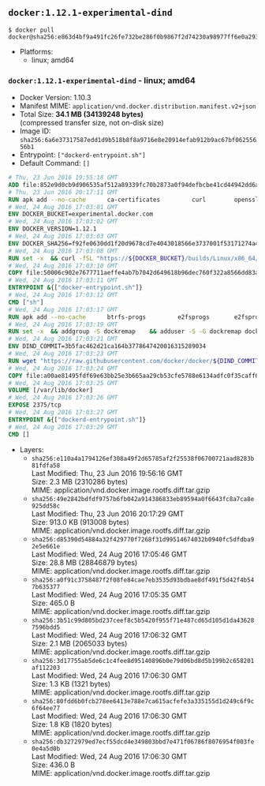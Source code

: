 ## `docker:1.12.1-experimental-dind`

```console
$ docker pull docker@sha256:e863d4bf9a491fc26fe732be286f0b9867f2d74230a98977ff6e0a2932becc6b
```

-	Platforms:
	-	linux; amd64

### `docker:1.12.1-experimental-dind` - linux; amd64

-	Docker Version: 1.10.3
-	Manifest MIME: `application/vnd.docker.distribution.manifest.v2+json`
-	Total Size: **34.1 MB (34139248 bytes)**  
	(compressed transfer size, not on-disk size)
-	Image ID: `sha256:6a6e37317587edd1d9b518b8f8a9716e8e20914efab912b9ac67bf06255656b1`
-	Entrypoint: `["dockerd-entrypoint.sh"]`
-	Default Command: `[]`

```dockerfile
# Thu, 23 Jun 2016 19:55:18 GMT
ADD file:852e9d0cb9d906535af512a89339fc70b2873a0f94defbcbe41cd44942dd6ac8 in /
# Thu, 23 Jun 2016 20:17:11 GMT
RUN apk add --no-cache 		ca-certificates 		curl 		openssl
# Wed, 24 Aug 2016 17:03:01 GMT
ENV DOCKER_BUCKET=experimental.docker.com
# Wed, 24 Aug 2016 17:03:02 GMT
ENV DOCKER_VERSION=1.12.1
# Wed, 24 Aug 2016 17:03:03 GMT
ENV DOCKER_SHA256=f92fe0630dd1f20d9678cd7e4043018566e3737001f53171274a4a6ed6baaa08
# Wed, 24 Aug 2016 17:03:08 GMT
RUN set -x 	&& curl -fSL "https://${DOCKER_BUCKET}/builds/Linux/x86_64/docker-${DOCKER_VERSION}.tgz" -o docker.tgz 	&& echo "${DOCKER_SHA256} *docker.tgz" | sha256sum -c - 	&& tar -xzvf docker.tgz 	&& mv docker/* /usr/local/bin/ 	&& rmdir docker 	&& rm docker.tgz 	&& docker -v
# Wed, 24 Aug 2016 17:03:10 GMT
COPY file:50006c902e7677711aeffe4ab7b7042d649618b96dec760f322a8566dd83ab25 in /usr/local/bin/
# Wed, 24 Aug 2016 17:03:11 GMT
ENTRYPOINT &{["docker-entrypoint.sh"]}
# Wed, 24 Aug 2016 17:03:12 GMT
CMD ["sh"]
# Wed, 24 Aug 2016 17:03:17 GMT
RUN apk add --no-cache 		btrfs-progs 		e2fsprogs 		e2fsprogs-extra 		iptables 		xfsprogs 		xz
# Wed, 24 Aug 2016 17:03:19 GMT
RUN set -x 	&& addgroup -S dockremap 	&& adduser -S -G dockremap dockremap 	&& echo 'dockremap:165536:65536' >> /etc/subuid 	&& echo 'dockremap:165536:65536' >> /etc/subgid
# Wed, 24 Aug 2016 17:03:21 GMT
ENV DIND_COMMIT=3b5fac462d21ca164b3778647420016315289034
# Wed, 24 Aug 2016 17:03:23 GMT
RUN wget "https://raw.githubusercontent.com/docker/docker/${DIND_COMMIT}/hack/dind" -O /usr/local/bin/dind 	&& chmod +x /usr/local/bin/dind
# Wed, 24 Aug 2016 17:03:24 GMT
COPY file:a00ae81495fdf69e63bb25e3b665aa29cb53cfe5788e6134adfc0f35caff6295 in /usr/local/bin/
# Wed, 24 Aug 2016 17:03:25 GMT
VOLUME [/var/lib/docker]
# Wed, 24 Aug 2016 17:03:26 GMT
EXPOSE 2375/tcp
# Wed, 24 Aug 2016 17:03:27 GMT
ENTRYPOINT &{["dockerd-entrypoint.sh"]}
# Wed, 24 Aug 2016 17:03:29 GMT
CMD []
```

-	Layers:
	-	`sha256:e110a4a1794126ef308a49f2d65785af2f25538f06700721aad8283b81fdfa58`  
		Last Modified: Thu, 23 Jun 2016 19:56:16 GMT  
		Size: 2.3 MB (2310286 bytes)  
		MIME: application/vnd.docker.image.rootfs.diff.tar.gzip
	-	`sha256:49e2842bdfdf9757b6fb042a914386833eb89594a0f6643fc8a7ca8e925dd58c`  
		Last Modified: Thu, 23 Jun 2016 20:17:29 GMT  
		Size: 913.0 KB (913008 bytes)  
		MIME: application/vnd.docker.image.rootfs.diff.tar.gzip
	-	`sha256:d85390d54884a32f429770f7268f31d99514674032b0940fc5dfdba92e5e661e`  
		Last Modified: Wed, 24 Aug 2016 17:05:46 GMT  
		Size: 28.8 MB (28846879 bytes)  
		MIME: application/vnd.docker.image.rootfs.diff.tar.gzip
	-	`sha256:a0f91c3758487f2f08fe84cae7eb3535d93bdbae8df491f5d42f4b547b635377`  
		Last Modified: Wed, 24 Aug 2016 17:05:35 GMT  
		Size: 465.0 B  
		MIME: application/vnd.docker.image.rootfs.diff.tar.gzip
	-	`sha256:3b51c99d805bd237ceef8c5b5420f955f71e487cd65d105d1da436287596bdd5`  
		Last Modified: Wed, 24 Aug 2016 17:06:32 GMT  
		Size: 2.1 MB (2065033 bytes)  
		MIME: application/vnd.docker.image.rootfs.diff.tar.gzip
	-	`sha256:3d17755ab5de6c1c4fee8d95140896b0e79d06bd8d5b199b2c658201af112203`  
		Last Modified: Wed, 24 Aug 2016 17:06:30 GMT  
		Size: 1.3 KB (1321 bytes)  
		MIME: application/vnd.docker.image.rootfs.diff.tar.gzip
	-	`sha256:80fdd6b0fcb278ee6413e788e7ca615acfefe3a335155d1d249c6f9c6f64ee77`  
		Last Modified: Wed, 24 Aug 2016 17:06:30 GMT  
		Size: 1.8 KB (1820 bytes)  
		MIME: application/vnd.docker.image.rootfs.diff.tar.gzip
	-	`sha256:db3272979ed7ecf55dcd4e349803bbd7e471f06786f8076954f003fe0e4a5d0b`  
		Last Modified: Wed, 24 Aug 2016 17:06:30 GMT  
		Size: 436.0 B  
		MIME: application/vnd.docker.image.rootfs.diff.tar.gzip
